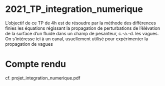 # 2021_TP_integration_numerique
L’objectif de ce TP de 4h est de résoudre par la méthode des différences finies les équations régissant la propagation de perturbations de l’élévation de la surface d’un fluide dans un champ de pesanteur, c.-a.-d. les vagues. On s’intéresse ici à un canal, usuellement utilisé pour expérimenter la propagation de vagues 

# Compte rendu
cf. projet_integration_numerique.pdf
